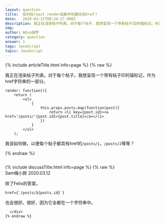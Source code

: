 ```yaml
---
layout: question
title:  如何在react render函数中创建动态href？
date:   2020-03-12T08:24:17.000Z
description: 我正在渲染帖子列表。对于每个帖子，我想呈现一个带有帖子ID的锚标记，作为href字符串的一部分。render  function(){    ret...
img: 
author: AEva伽罗
category: question
answer: 1
tags: JavaScript
topic: JavaScript
---
```

<div class="article-root">
  <div class="article">
    {% include articleTitle.html info=page %}
    {% raw %}
    <div class="article-content"><p><font style="vertical-align: inherit;"><font style="vertical-align: inherit;">我正在渲染帖子列表。</font><font style="vertical-align: inherit;">对于每个帖子，我想呈现一个带有帖子ID的锚标记，作为href字符串的一部分。</font></font></p>

<pre><code>render: function(){<font></font>
    return (<font></font>
        &lt;ul&gt;<font></font>
            {<font></font>
                this.props.posts.map(function(post){<font></font>
                    return &lt;li key={post.id}&gt;&lt;a href='/posts/'{post.id}&gt;{post.title}&lt;/a&gt;&lt;/li&gt;<font></font>
                })<font></font>
            }<font></font>
        &lt;/ul&gt;<font></font>
    );<font></font>
</code></pre>

<p><font style="vertical-align: inherit;"><font style="vertical-align: inherit;">我该如何做，以便每个帖子都具有href的</font></font><code>/posts/1</code><font style="vertical-align: inherit;"><font style="vertical-align: inherit;">，</font></font><code>/posts/2</code><font style="vertical-align: inherit;"><font style="vertical-align: inherit;">等等？</font></font></p></div>
    {% endraw %}
  </div>
  <p style="height: 0;width:0;overflow: hidden;"> 第1125篇《如何在react render函数中创建动态href？》来自Winter(https://github.com/aiyld/aiyld.github.io)的站点</p>
  <div class="discuss-wrapper">
    {% include discussTitle.html info=page %}
    {% raw %}
    <div class="discuss-item">
        <div class="discuss-parent">
          <div class="discuss-meta">
            <span class="discuss-user">Sam梅小胖</span>
            <span class="discuss-time">2020.03.12</span>
          </div>
          <div class="discuss-comment"><p><font style="vertical-align: inherit;"><font style="vertical-align: inherit;">除了Felix的答案， </font></font></p>

<pre><code>href={`/posts/${posts.id}`}
</code></pre>

<p><font style="vertical-align: inherit;"><font style="vertical-align: inherit;">也会很好。</font><font style="vertical-align: inherit;">很好，因为它全都在一个字符串中。</font></font></p></div>
        </div>
        
      </div>
    {% endraw %}
  </div>
<div>
